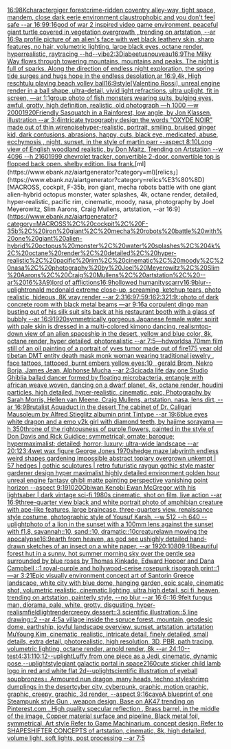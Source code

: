 [16:9](https://www.ebank.nz/aiartgenerator?category=16%3A9)[8K](https://www.ebank.nz/aiartgenerator?category=8K)[character](https://www.ebank.nz/aiartgenerator?category=character)[giger forest](https://www.ebank.nz/aiartgenerator?category=giger%20forest)[crime-ridden coventry alley-way, tight space, mandem, close dark eerie environment claustrophobic and you don't feel safe --ar 16:9](https://www.ebank.nz/aiartgenerator?category=crime-ridden%20coventry%20alley-way%2C%20tight%20space%2C%20mandem%2C%20close%20dark%20eerie%20environment%20claustrophobic%20and%20you%20don%27t%20feel%20safe%20--ar%2016%3A9)[9:16](https://www.ebank.nz/aiartgenerator?category=9%3A16)[god of war 2 inspired video game environment, peaceful giant turtle covered in vegetation overgrowth , trending on artstation, --ar 16:9](https://www.ebank.nz/aiartgenerator?category=god%20of%20war%202%20inspired%20video%20game%20environment%2C%20peaceful%20giant%20turtle%20covered%20in%20vegetation%20overgrowth%20%2C%20trending%20on%20artstation%2C%20--ar%2016%3A9)[a profile picture of an alien's face with wet black leathery skin, sharp features, no hair, volumetric lighting, large black eyes, octane render, hyperrealistic, raytracing --hd](https://www.ebank.nz/aiartgenerator?category=a%20profile%20picture%20of%20an%20alien%27s%20face%20with%20wet%20black%20leathery%20skin%2C%20sharp%20features%2C%20no%20hair%2C%20volumetric%20lighting%2C%20large%20black%20eyes%2C%20octane%20render%2C%20hyperrealistic%2C%20raytracing%20--hd)[--vibe](https://www.ebank.nz/aiartgenerator?category=--vibe)[2:3](https://www.ebank.nz/aiartgenerator?category=2%3A3)[Diabeetus](https://www.ebank.nz/aiartgenerator?category=Diabeetus)[nouveau](https://www.ebank.nz/aiartgenerator?category=nouveau)[16:9](https://www.ebank.nz/aiartgenerator?category=16%3A9)[The Milky Way flows through towering mountains, mountains and peaks. The night is full of sparks. Along the direction of endless night exploration, the spring tide surges and hugs hope in the endless desolation,ar 16:9,4k, High res](https://www.ebank.nz/aiartgenerator?category=The%20Milky%20Way%20flows%20through%20towering%20mountains%2C%20mountains%20and%20peaks.%20The%20night%20is%20full%20of%20sparks.%20Along%20the%20direction%20of%20endless%20night%20exploration%2C%20the%20spring%20tide%20surges%20and%20hugs%20hope%20in%20the%20endless%20desolation%2Car%2016%3A9%2C4k%2C%20High%20res)[chtulu playing beach volley ball](https://www.ebank.nz/aiartgenerator?category=chtulu%20playing%20beach%20volley%20ball)[16:9](https://www.ebank.nz/aiartgenerator?category=16%3A9)[style](https://www.ebank.nz/aiartgenerator?category=style)[[Valentino Rossi], unreal engine render in a ball shape, ultra-detail, vivid light refractions, ultra uplight, fit in screen, —ar 1:1](https://www.ebank.nz/aiartgenerator?category=%5BValentino%20Rossi%5D%2C%20unreal%20engine%20render%20in%20a%20ball%20shape%2C%20ultra-detail%2C%20vivid%20light%20refractions%2C%20ultra%20uplight%2C%20fit%20in%20screen%2C%20%E2%80%94ar%201%3A1)[group photo of fish monsters wearing suits, bulging eyes, awful, grotty, high definition, realistic, old photograph —h 1000 —w 2000](https://www.ebank.nz/aiartgenerator?category=group%20photo%20of%20fish%20monsters%20wearing%20suits%2C%20bulging%20eyes%2C%20awful%2C%20grotty%2C%20high%20definition%2C%20realistic%2C%20old%20photograph%20%E2%80%94h%201000%20%E2%80%94w%202000)[1920](https://www.ebank.nz/aiartgenerator?category=1920)[Friendly Sasquatch in a Rainforest, low angle, by Jon Klassen, illustration --ar 3:4](https://www.ebank.nz/aiartgenerator?category=Friendly%20Sasquatch%20in%20a%20Rainforest%2C%20low%20angle%2C%20by%20Jon%20Klassen%2C%20illustration%20--ar%203%3A4)[intricate typography design the words "OXYDE NOIR" made out of thin wire](https://www.ebank.nz/aiartgenerator?category=intricate%20typography%20design%20the%20words%20%22OXYDE%20NOIR%22%20made%20out%20of%20thin%20wire)[noise](https://www.ebank.nz/aiartgenerator?category=noise)[hyper-realistic, portrait, smiling, bruised ginger kid, dark contusions, abrasions, happy, cuts, black eye,  medicated, abuse, ecchymosis , night, sunset, in the style of martin parr --aspect 8:10](https://www.ebank.nz/aiartgenerator?category=hyper-realistic%2C%20portrait%2C%20smiling%2C%20bruised%20ginger%20kid%2C%20dark%20contusions%2C%20abrasions%2C%20happy%2C%20cuts%2C%20black%20eye%2C%20%20medicated%2C%20abuse%2C%20ecchymosis%20%2C%20night%2C%20sunset%2C%20in%20the%20style%20of%20martin%20parr%20--aspect%208%3A10)[Long view of English woodland realistic, by Don Maitz, Trending on Artstation    --w 4096  --h 2160](https://www.ebank.nz/aiartgenerator?category=Long%20view%20of%20English%20woodland%20realistic%2C%20by%20Don%20Maitz%2C%20Trending%20on%20Artstation%20%20%20%20--w%204096%20%20--h%202160)[1999 chevrolet tracker, convertible 2-door. convertible top is flopped back open. shelby edition. lisa frank.](https://www.ebank.nz/aiartgenerator?category=1999%20chevrolet%20tracker%2C%20convertible%202-door.%20convertible%20top%20is%20flopped%20back%20open.%20shelby%20edition.%20lisa%20frank.)[ml](https://www.ebank.nz/aiartgenerator?category=ml)[relics」](https://www.ebank.nz/aiartgenerator?category=relics%E3%80%8D)[MACROSS, cockpit, F-35b, iron giant, mecha robots battle with one giant alien-hybrid octopus monster, water splashes, 4k, octane render, detailed, hyper-realistic, pacific rim, cinematic, moody, nasa, photography by Joel Meyerowitz, Slim Aarons, Craig Mullens, artstation, --ar 16:9](https://www.ebank.nz/aiartgenerator?category=MACROSS%2C%20cockpit%2C%20F-35b%2C%20iron%20giant%2C%20mecha%20robots%20battle%20with%20one%20giant%20alien-hybrid%20octopus%20monster%2C%20water%20splashes%2C%204k%2C%20octane%20render%2C%20detailed%2C%20hyper-realistic%2C%20pacific%20rim%2C%20cinematic%2C%20moody%2C%20nasa%2C%20photography%20by%20Joel%20Meyerowitz%2C%20Slim%20Aarons%2C%20Craig%20Mullens%2C%20artstation%2C%20--ar%2016%3A9)[lord of afflictions](https://www.ebank.nz/aiartgenerator?category=lord%20of%20afflictions)[16:9](https://www.ebank.nz/aiartgenerator?category=16%3A9)[hollowed humanity](https://www.ebank.nz/aiartgenerator?category=hollowed%20humanity)[scarry](https://www.ebank.nz/aiartgenerator?category=scarry)[16:9](https://www.ebank.nz/aiartgenerator?category=16%3A9)[blur](https://www.ebank.nz/aiartgenerator?category=blur)[--uplight](https://www.ebank.nz/aiartgenerator?category=--uplight)[ronald mcdonald extreme close-up, screaming, ketchup tears, photo realistic, hideous, 8K vray render --ar 2:3](https://www.ebank.nz/aiartgenerator?category=ronald%20mcdonald%20extreme%20close-up%2C%20screaming%2C%20ketchup%20tears%2C%20photo%20realistic%2C%20hideous%2C%208K%20vray%20render%20--ar%202%3A3)[16:9](https://www.ebank.nz/aiartgenerator?category=16%3A9)[7:5](https://www.ebank.nz/aiartgenerator?category=7%3A5)[9:16](https://www.ebank.nz/aiartgenerator?category=9%3A16)[2:3](https://www.ebank.nz/aiartgenerator?category=2%3A3)[21:9](https://www.ebank.nz/aiartgenerator?category=21%3A9)[::](https://www.ebank.nz/aiartgenerator?category=%3A%3A)[photo of dark concrete room with black metal beams —ar 9:16](https://www.ebank.nz/aiartgenerator?category=photo%20of%20dark%20concrete%20room%20with%20black%20metal%20beams%20%E2%80%94ar%209%3A16)[a corpulent  dingo man busting out of his silk suit sits back at his restaurant booth with a glass of bubbly --ar 16:9](https://www.ebank.nz/aiartgenerator?category=a%20corpulent%20%20dingo%20man%20busting%20out%20of%20his%20silk%20suit%20sits%20back%20at%20his%20restaurant%20booth%20with%20a%20glass%20of%20bubbly%20--ar%2016%3A9)[1920](https://www.ebank.nz/aiartgenerator?category=1920)[symmetrically gorgeous Japanese female water spirit with pale skin is dressed in a multi-colored kimono dancing, realism](https://www.ebank.nz/aiartgenerator?category=symmetrically%20gorgeous%20Japanese%20female%20water%20spirit%20with%20pale%20skin%20is%20dressed%20in%20a%20multi-colored%20kimono%20dancing%2C%20realism)[top-down view of an alien spaceship in the desert, yellow and blue color, 8k, octane render, hyper detailed, photorealistic --ar 7:5](https://www.ebank.nz/aiartgenerator?category=top-down%20view%20of%20an%20alien%20spaceship%20in%20the%20desert%2C%20yellow%20and%20blue%20color%2C%208k%2C%20octane%20render%2C%20hyper%20detailed%2C%20photorealistic%20--ar%207%3A5)[—hd](https://www.ebank.nz/aiartgenerator?category=%E2%80%94hd)[worlds](https://www.ebank.nz/aiartgenerator?category=worlds)[a 70mm film still of an oil painting of a portrait of yves tumor made out of fire](https://www.ebank.nz/aiartgenerator?category=a%2070mm%20film%20still%20of%20an%20oil%20painting%20of%20a%20portrait%20of%20yves%20tumor%20made%20out%20of%20fire)[175 year old tibetan DMT entity death mask monk woman wearing traditional jewelry , face tattoos, tattooed, burnt embers yellow eyes:10 , gerald Brom, Nekro Borja, James Jean, Alphonse Mucha --ar 2:3](https://www.ebank.nz/aiartgenerator?category=175%20year%20old%20tibetan%20DMT%20entity%20death%20mask%20monk%20woman%20wearing%20traditional%20jewelry%20%2C%20face%20tattoos%2C%20tattooed%2C%20burnt%20embers%20yellow%20eyes%3A10%20%2C%20gerald%20Brom%2C%20Nekro%20Borja%2C%20James%20Jean%2C%20Alphonse%20Mucha%20--ar%202%3A3)[cicada life day one Studio Ghibli](https://www.ebank.nz/aiartgenerator?category=cicada%20life%20day%20one%20Studio%20Ghibli)[a ballad dancer formed by floating microbacteria, entangle with african weave woven, dancing on a dwarf planet, 4k, octane render, houdini particles, high detailed, hyper-realistic, cinematic, epic, Photography by Sarah Morris, Hellen van Meene, Craig Mullens, artstation, nasa, lens dirt, --ar 16:9](https://www.ebank.nz/aiartgenerator?category=a%20ballad%20dancer%20formed%20by%20floating%20microbacteria%2C%20entangle%20with%20african%20weave%20woven%2C%20dancing%20on%20a%20dwarf%20planet%2C%204k%2C%20octane%20render%2C%20houdini%20particles%2C%20high%20detailed%2C%20hyper-realistic%2C%20cinematic%2C%20epic%2C%20Photography%20by%20Sarah%20Morris%2C%20Hellen%20van%20Meene%2C%20Craig%20Mullens%2C%20artstation%2C%20nasa%2C%20lens%20dirt%2C%20--ar%2016%3A9)[Brutalist Aquaduct in the desert The cabinet of Dr. Caligari Mausoleum by Alfred Stieglitz albumin print Tintype --ar 19:6](https://www.ebank.nz/aiartgenerator?category=Brutalist%20Aquaduct%20in%20the%20desert%20The%20cabinet%20of%20Dr.%20Caligari%20Mausoleum%20by%20Alfred%20Stieglitz%20albumin%20print%20Tintype%20--ar%2019%3A6)[blue eyes white dragon and a emo y2k girl with diamond teeth, by hajime sorayama —h 350](https://www.ebank.nz/aiartgenerator?category=blue%20eyes%20white%20dragon%20and%20a%20emo%20y2k%20girl%20with%20diamond%20teeth%2C%20by%20hajime%20sorayama%20%E2%80%94h%20350)[throne of the rightousness of purple flowers, painted in the style of Don Davis and Rick Guidice; symmetrical; ornate; baroque; hypermaximalist; detailed; horror; luxury; ultra-wide landscape --ar 20:12](https://www.ebank.nz/aiartgenerator?category=throne%20of%20the%20rightousness%20of%20purple%20flowers%2C%20painted%20in%20the%20style%20of%20Don%20Davis%20and%20Rick%20Guidice%3B%20symmetrical%3B%20ornate%3B%20baroque%3B%20hypermaximalist%3B%20detailed%3B%20horror%3B%20luxury%3B%20ultra-wide%20landscape%20--ar%2020%3A12)[3:4](https://www.ebank.nz/aiartgenerator?category=3%3A4)[wet wax figure George Jones 1970s](https://www.ebank.nz/aiartgenerator?category=wet%20wax%20figure%20George%20Jones%201970s)[hedge maze labyrinth endless weird shapes gardening impossible abstract topiary overgrown unkempt | 57 hedges | gothic sculptures | retro futuristic raygun gothic style master gardener design hyper maximalist highly detailed environment golden hour unreal engine fantasy ghibli matte painting perspective vanishing point horizon --aspect 9:19](https://www.ebank.nz/aiartgenerator?category=hedge%20maze%20labyrinth%20endless%20weird%20shapes%20gardening%20impossible%20abstract%20topiary%20overgrown%20unkempt%20%7C%2057%20hedges%20%7C%20gothic%20sculptures%20%7C%20retro%20futuristic%20raygun%20gothic%20style%20master%20gardener%20design%20hyper%20maximalist%20highly%20detailed%20environment%20golden%20hour%20unreal%20engine%20fantasy%20ghibli%20matte%20painting%20perspective%20vanishing%20point%20horizon%20--aspect%209%3A19)[1020](https://www.ebank.nz/aiartgenerator?category=1020)[Obiwan Kenobi Ewan McGregor with his lightsaber | dark vintage sci-fi 1980s cinematic, shot on film, live action --ar 16:9](https://www.ebank.nz/aiartgenerator?category=Obiwan%20Kenobi%20Ewan%20McGregor%20with%20his%20lightsaber%20%7C%20dark%20vintage%20sci-fi%201980s%20cinematic%2C%20shot%20on%20film%2C%20live%20action%20--ar%2016%3A9)[three-quarter view black and white portrait photo of amphibian creature with ape-like features, large braincase, three-quarters view, renaissance style costume, photographic style of Yousuf Karsh, --w 512 --h 640 --uplight](https://www.ebank.nz/aiartgenerator?category=three-quarter%20view%20black%20and%20white%20portrait%20photo%20of%20amphibian%20creature%20with%20ape-like%20features%2C%20large%20braincase%2C%20three-quarters%20view%2C%20renaissance%20style%20costume%2C%20photographic%20style%20of%20Yousuf%20Karsh%2C%20--w%20512%20--h%20640%20--uplight)[photo of a lion in the sunset with a 100mm lens against the sunset with f1.8, savannah::10, sand::10, dramatic::10](https://www.ebank.nz/aiartgenerator?category=photo%20of%20a%20lion%20in%20the%20sunset%20with%20a%20100mm%20lens%20against%20the%20sunset%20with%20f1.8%2C%20savannah%3A%3A10%2C%20sand%3A%3A10%2C%20dramatic%3A%3A10)[creature](https://www.ebank.nz/aiartgenerator?category=creature)[lawn mowing the apocalypse](https://www.ebank.nz/aiartgenerator?category=lawn%20mowing%20the%20apocalypse)[16:9](https://www.ebank.nz/aiartgenerator?category=16%3A9)[earth from heaven, as god see us](https://www.ebank.nz/aiartgenerator?category=earth%20from%20heaven%2C%20as%20god%20see%20us)[highly detailed hand-drawn sketches of an insect on a white paper, --ar 1920:1080](https://www.ebank.nz/aiartgenerator?category=highly%20detailed%20hand-drawn%20sketches%20of%20an%20insect%20on%20a%20white%20paper%2C%20--ar%201920%3A1080)[9:18](https://www.ebank.nz/aiartgenerator?category=9%3A18)[beautiful forest hut in a sunny, hot summer morning sky over the gentle sea  surrounded by blue roses by Thomas Kinkade, Edward Hopper and Dana Campbell ::1 royal-purple and hollywood-cerise rosepunk risograph print::1 —ar 3:2](https://www.ebank.nz/aiartgenerator?category=beautiful%20forest%20hut%20in%20a%20sunny%2C%20hot%20summer%20morning%20sky%20over%20the%20gentle%20sea%20%20surrounded%20by%20blue%20roses%20by%20Thomas%20Kinkade%2C%20Edward%20Hopper%20and%20Dana%20Campbell%20%3A%3A1%20royal-purple%20and%20hollywood-cerise%20rosepunk%20risograph%20print%3A%3A1%20%E2%80%94ar%203%3A2)[1](https://www.ebank.nz/aiartgenerator?category=1)[Epic visually environment concept art of Santorin Greece landscape, white city with blue dome, hanging garden, epic scale, cinematic shot, volumetric realistic, cinematic lighting, ultra high detail, sci fi, heaven,  trending on artstation, painterly style, --no blur --ar 16:6](https://www.ebank.nz/aiartgenerator?category=Epic%20visually%20environment%20concept%20art%20of%20Santorin%20Greece%20landscape%2C%20white%20city%20with%20blue%20dome%2C%20hanging%20garden%2C%20epic%20scale%2C%20cinematic%20shot%2C%20volumetric%20realistic%2C%20cinematic%20lighting%2C%20ultra%20high%20detail%2C%20sci%20fi%2C%20heaven%2C%20%20trending%20on%20artstation%2C%20painterly%20style%2C%20--no%20blur%20--ar%2016%3A6)[::](https://www.ebank.nz/aiartgenerator?category=%3A%3A)[16:9](https://www.ebank.nz/aiartgenerator?category=16%3A9)[felt fungus man, diorama, pale, white, grotty, disgusting, hyper-realism](https://www.ebank.nz/aiartgenerator?category=felt%20fungus%20man%2C%20diorama%2C%20pale%2C%20white%2C%20grotty%2C%20disgusting%2C%20hyper-realism)[field](https://www.ebank.nz/aiartgenerator?category=field)[light](https://www.ebank.nz/aiartgenerator?category=light)[render](https://www.ebank.nz/aiartgenerator?category=render)[creepy dessert::3 scientific illustration::5 line drawing::2  --ar 4:5](https://www.ebank.nz/aiartgenerator?category=creepy%20dessert%3A%3A3%20scientific%20illustration%3A%3A5%20line%20drawing%3A%3A2%20%20--ar%204%3A5)[a village inside the spruce forest, mountain, geodesic dome, earthship, joyful landscape overview, sunset, artstation, artstation MuYoung Kim, cinematic, realistic, intricate detail, finely detailed, small details, extra detail, photorealistic, high resolution, 3D, PBR, path tracing, volumetric lighting, octane render, arnold render, 8k --ar 24:10](https://www.ebank.nz/aiartgenerator?category=a%20village%20inside%20the%20spruce%20forest%2C%20mountain%2C%20geodesic%20dome%2C%20earthship%2C%20joyful%20landscape%20overview%2C%20sunset%2C%20artstation%2C%20artstation%20MuYoung%20Kim%2C%20cinematic%2C%20realistic%2C%20intricate%20detail%2C%20finely%20detailed%2C%20small%20details%2C%20extra%20detail%2C%20photorealistic%2C%20high%20resolution%2C%203D%2C%20PBR%2C%20path%20tracing%2C%20volumetric%20lighting%2C%20octane%20render%2C%20arnold%20render%2C%208k%20--ar%2024%3A10)[--test](https://www.ebank.nz/aiartgenerator?category=--test)[4:3](https://www.ebank.nz/aiartgenerator?category=4%3A3)[1:1](https://www.ebank.nz/aiartgenerator?category=1%3A1)[10:12](https://www.ebank.nz/aiartgenerator?category=10%3A12)[--uplight](https://www.ebank.nz/aiartgenerator?category=--uplight)[Luffy from one piece as a Jedi, cinematic, dynamic pose,](https://www.ebank.nz/aiartgenerator?category=Luffy%20from%20one%20piece%20as%20a%20Jedi%2C%20cinematic%2C%20dynamic%20pose%2C)[--uplight](https://www.ebank.nz/aiartgenerator?category=--uplight)[style](https://www.ebank.nz/aiartgenerator?category=style)[giant galactic portal in space](https://www.ebank.nz/aiartgenerator?category=giant%20galactic%20portal%20in%20space)[2160](https://www.ebank.nz/aiartgenerator?category=2160)[cute sticker child lamb logo in red and white flat 2d](https://www.ebank.nz/aiartgenerator?category=cute%20sticker%20child%20lamb%20logo%20in%20red%20and%20white%20flat%202d)[--uplight](https://www.ebank.nz/aiartgenerator?category=--uplight)[scientific illustration of eyeball soup](https://www.ebank.nz/aiartgenerator?category=scientific%20illustration%20of%20eyeball%20soup)[bronzes」](https://www.ebank.nz/aiartgenerator?category=bronzes%E3%80%8D)[Armoured nun dragon, many heads, techno style](https://www.ebank.nz/aiartgenerator?category=Armoured%20nun%20dragon%2C%20many%20heads%2C%20techno%20style)[shrimp dumplings in the desert](https://www.ebank.nz/aiartgenerator?category=shrimp%20dumplings%20in%20the%20desert)[cyber city, cyberpunk, graphic,  motion graphic, graphic,  creepy, graphic, 3d render, --aspect 9:16](https://www.ebank.nz/aiartgenerator?category=cyber%20city%2C%20cyberpunk%2C%20graphic%2C%20%20motion%20graphic%2C%20graphic%2C%20%20creepy%2C%20graphic%2C%203d%20render%2C%20--aspect%209%3A16)[cave](https://www.ebank.nz/aiartgenerator?category=cave)[A blueprint of one Steampunk style Gun , weapon design, Base on AK47 trending on Pinterest.com , High quality specular reflection ,  Brass barrel, in the middle of the image, Copper material surface and pipeline,  Black metal foil, symmetrical,  Art style Refer to Game Machinarium.  concept design, Refer to SHAPESHIFTER CONCEPTS  of artstation, cinematic,  8k, high detailed,  volume light,  soft lights,  post processing    --ar 7:5](https://www.ebank.nz/aiartgenerator?category=A%20blueprint%20of%20one%20Steampunk%20style%20Gun%20%2C%20weapon%20design%2C%20Base%20on%20AK47%20trending%20on%20Pinterest.com%20%2C%20High%20quality%20specular%20reflection%20%2C%20%20Brass%20barrel%2C%20in%20the%20middle%20of%20the%20image%2C%20Copper%20material%20surface%20and%20pipeline%2C%20%20Black%20metal%20foil%2C%20symmetrical%2C%20%20Art%20style%20Refer%20to%20Game%20Machinarium.%20%20concept%20design%2C%20Refer%20to%20SHAPESHIFTER%20CONCEPTS%20%20of%20artstation%2C%20cinematic%2C%20%208k%2C%20high%20detailed%2C%20%20volume%20light%2C%20%20soft%20lights%2C%20%20post%20processing%20%20%20%20--ar%207%3A5)